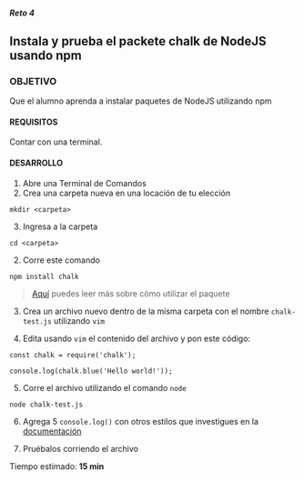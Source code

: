 ##### Reto 4
## Instala y prueba el packete chalk de NodeJS usando npm

### OBJETIVO
Que el alumno aprenda a instalar paquetes de NodeJS utilizando npm

#### REQUISITOS

Contar con una terminal.

#### DESARROLLO

1. Abre una Terminal de Comandos
2. Crea una carpeta nueva en una locación de tu elección

```
mkdir <carpeta>
```

3. Ingresa a la carpeta


```
cd <carpeta>
```

2. Corre este comando

```
npm install chalk
```

> [Aquí](https://www.npmjs.com/package/chalk) puedes leer más sobre cómo utilizar el paquete

3. Crea un archivo nuevo dentro de la misma carpeta con el nombre `chalk-test.js` utilizando `vim`

4. Edita usando `vim` el contenido del archivo y pon este código:

```
const chalk = require('chalk');
 
console.log(chalk.blue('Hello world!'));
```

5. Corre el archivo utilizando el comando `node`

```
node chalk-test.js
```

6. Agrega 5 `console.log()` con otros estilos que investigues en la [documentación](https://www.npmjs.com/package/chalk)

7. Pruébalos corriendo el archivo 

Tiempo estimado: **15 min**